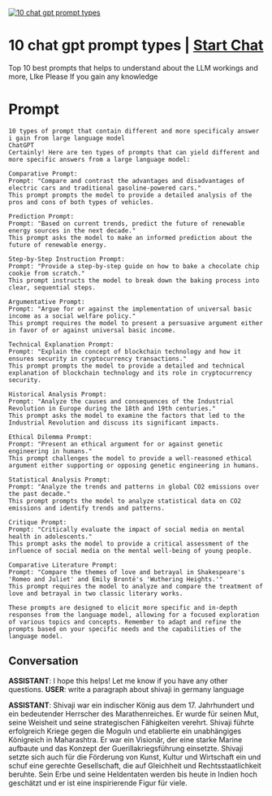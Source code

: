 
[![10 chat gpt prompt types](https://flow-user-images.s3.us-west-1.amazonaws.com/prompt/eNDr_7_LbotPJXHkSEyUX/1690280136832)](https://gptcall.net/chat.html?data=%7B%22contact%22%3A%7B%22id%22%3A%22eNDr_7_LbotPJXHkSEyUX%22%2C%22flow%22%3Atrue%7D%7D)
# 10 chat gpt prompt types | [Start Chat](https://gptcall.net/chat.html?data=%7B%22contact%22%3A%7B%22id%22%3A%22eNDr_7_LbotPJXHkSEyUX%22%2C%22flow%22%3Atrue%7D%7D)
Top 10 best prompts that helps to understand about the LLM workings and more, LIke Please If you gain any knowledge

# Prompt

```
10 types of prompt that contain different and more specificaly answer i gain from large language model
ChatGPT
Certainly! Here are ten types of prompts that can yield different and more specific answers from a large language model:

Comparative Prompt:
Prompt: "Compare and contrast the advantages and disadvantages of electric cars and traditional gasoline-powered cars."
This prompt prompts the model to provide a detailed analysis of the pros and cons of both types of vehicles.

Prediction Prompt:
Prompt: "Based on current trends, predict the future of renewable energy sources in the next decade."
This prompt asks the model to make an informed prediction about the future of renewable energy.

Step-by-Step Instruction Prompt:
Prompt: "Provide a step-by-step guide on how to bake a chocolate chip cookie from scratch."
This prompt instructs the model to break down the baking process into clear, sequential steps.

Argumentative Prompt:
Prompt: "Argue for or against the implementation of universal basic income as a social welfare policy."
This prompt requires the model to present a persuasive argument either in favor of or against universal basic income.

Technical Explanation Prompt:
Prompt: "Explain the concept of blockchain technology and how it ensures security in cryptocurrency transactions."
This prompt prompts the model to provide a detailed and technical explanation of blockchain technology and its role in cryptocurrency security.

Historical Analysis Prompt:
Prompt: "Analyze the causes and consequences of the Industrial Revolution in Europe during the 18th and 19th centuries."
This prompt asks the model to examine the factors that led to the Industrial Revolution and discuss its significant impacts.

Ethical Dilemma Prompt:
Prompt: "Present an ethical argument for or against genetic engineering in humans."
This prompt challenges the model to provide a well-reasoned ethical argument either supporting or opposing genetic engineering in humans.

Statistical Analysis Prompt:
Prompt: "Analyze the trends and patterns in global CO2 emissions over the past decade."
This prompt prompts the model to analyze statistical data on CO2 emissions and identify trends and patterns.

Critique Prompt:
Prompt: "Critically evaluate the impact of social media on mental health in adolescents."
This prompt asks the model to provide a critical assessment of the influence of social media on the mental well-being of young people.

Comparative Literature Prompt:
Prompt: "Compare the themes of love and betrayal in Shakespeare's 'Romeo and Juliet' and Emily Brontë's 'Wuthering Heights.'"
This prompt requires the model to analyze and compare the treatment of love and betrayal in two classic literary works.

These prompts are designed to elicit more specific and in-depth responses from the language model, allowing for a focused exploration of various topics and concepts. Remember to adapt and refine the prompts based on your specific needs and the capabilities of the language model.
```

## Conversation

**ASSISTANT**: I hope this helps! Let me know if you have any other questions.
**USER**: write a paragraph about shivaji in germany language


**ASSISTANT**: Shivaji war ein indischer König aus dem 17. Jahrhundert und ein bedeutender Herrscher des Marathenreiches. Er wurde für seinen Mut, seine Weisheit und seine strategischen Fähigkeiten verehrt. Shivaji führte erfolgreich Kriege gegen die Moguln und etablierte ein unabhängiges Königreich in Maharashtra. Er war ein Visionär, der eine starke Marine aufbaute und das Konzept der Guerillakriegsführung einsetzte. Shivaji setzte sich auch für die Förderung von Kunst, Kultur und Wirtschaft ein und schuf eine gerechte Gesellschaft, die auf Gleichheit und Rechtsstaatlichkeit beruhte. Sein Erbe und seine Heldentaten werden bis heute in Indien hoch geschätzt und er ist eine inspirierende Figur für viele.


